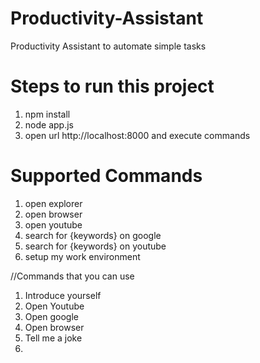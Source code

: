 # Productivity-Assistant
Productivity Assistant to automate simple tasks

# Steps to run this project
1. npm install
2. node app.js
3. open url http://localhost:8000 and execute commands

# Supported Commands
1. open explorer
2. open browser
3. open youtube
4. search for {keywords} on google
5. search for {keywords} on youtube
6. setup my work environment


//Commands that you can use
1) Introduce yourself
2) Open Youtube
3) Open google
4) Open browser
5) Tell me a joke
6)


